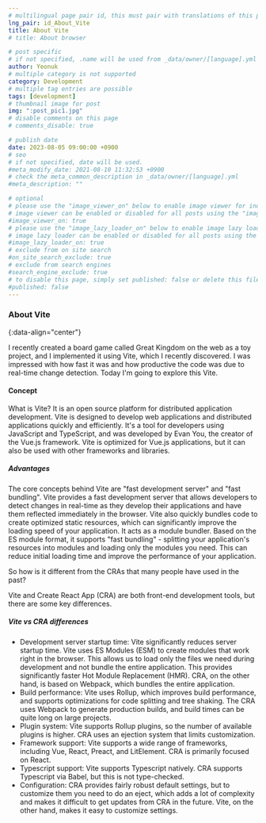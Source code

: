 ```yaml
---
# multilingual page pair id, this must pair with translations of this page. (This name must be unique)
lng_pair: id_About_Vite
title: About Vite
# title: About browser

# post specific
# if not specified, .name will be used from _data/owner/[language].yml
author: Yeonuk
# multiple category is not supported
category: Development
# multiple tag entries are possible
tags: [development]
# thumbnail image for post
img: ":post_pic1.jpg"
# disable comments on this page
# comments_disable: true

# publish date
date: 2023-08-05 09:00:00 +0900
# seo
# if not specified, date will be used.
#meta_modify_date: 2021-08-10 11:32:53 +0900
# check the meta_common_description in _data/owner/[language].yml
#meta_description: ""

# optional
# please use the "image_viewer_on" below to enable image viewer for individual pages or posts (_posts/ or [language]/_posts folders).
# image viewer can be enabled or disabled for all posts using the "image_viewer_posts: true" setting in _data/conf/main.yml.
#image_viewer_on: true
# please use the "image_lazy_loader_on" below to enable image lazy loader for individual pages or posts (_posts/ or [language]/_posts folders).
# image lazy loader can be enabled or disabled for all posts using the "image_lazy_loader_posts: true" setting in _data/conf/main.yml.
#image_lazy_loader_on: true
# exclude from on site search
#on_site_search_exclude: true
# exclude from search engines
#search_engine_exclude: true
# to disable this page, simply set published: false or delete this file
#published: false
---
```


<!-- outline-start -->

### About Vite

{:data-align="center"}

<!-- outline-end -->

I recently created a board game called Great Kingdom on the web as a toy project, and I implemented it using Vite, which I recently discovered.
I was impressed with how fast it was and how productive the code was due to real-time change detection. Today I'm going to explore this Vite.

#### Concept

What is Vite? It is an open source platform for distributed application development. Vite is designed to develop web applications and distributed applications quickly and efficiently.
It's a tool for developers using JavaScript and TypeScript, and was developed by Evan You, the creator of the Vue.js framework. Vite is optimized for Vue.js applications, but it can also be used with other frameworks and libraries.

##### Advantages

The core concepts behind Vite are "fast development server" and "fast bundling". Vite provides a fast development server that allows developers to detect changes in real-time as they develop their applications and have them reflected immediately in the browser. Vite also quickly bundles code to create optimized static resources, which can significantly improve the loading speed of your application.
It acts as a module bundler. Based on the ES module format, it supports "fast bundling" - splitting your application's resources into modules and loading only the modules you need. This can reduce initial loading time and improve the performance of your application.

So how is it different from the CRAs that many people have used in the past?

Vite and Create React App (CRA) are both front-end development tools, but there are some key differences.

##### Vite vs CRA differences

- Development server startup time: Vite significantly reduces server startup time. Vite uses ES Modules (ESM) to create modules that work right in the browser. This allows us to load only the files we need during development and not bundle the entire application. This provides significantly faster Hot Module Replacement (HMR). CRA, on the other hand, is based on Webpack, which bundles the entire application.
- Build performance: Vite uses Rollup, which improves build performance, and supports optimizations for code splitting and tree shaking. The CRA uses Webpack to generate production builds, and build times can be quite long on large projects.
- Plugin system: Vite supports Rollup plugins, so the number of available plugins is higher. CRA uses an ejection system that limits customization.
- Framework support: Vite supports a wide range of frameworks, including Vue, React, Preact, and LitElement. CRA is primarily focused on React.
- Typescript support: Vite supports Typescript natively. CRA supports Typescript via Babel, but this is not type-checked.
- Configuration: CRA provides fairly robust default settings, but to customize them you need to do an eject, which adds a lot of complexity and makes it difficult to get updates from CRA in the future. Vite, on the other hand, makes it easy to customize settings.
